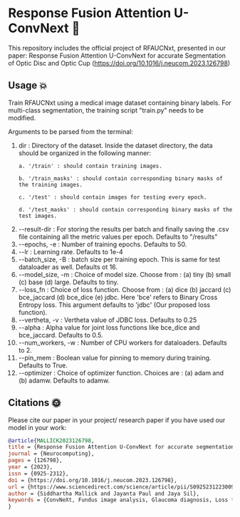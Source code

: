 # Response Fusion Attention U-ConvNext 🚀
This repository includes the official project of RFAUCNxt, presented in our paper: Response Fusion Attention U-ConvNext for accurate Segmentation of Optic Disc and Optic Cup (https://doi.org/10.1016/j.neucom.2023.126798) 


## Usage 💥

Train RFAUCNxt using a medical image dataset containing binary labels. For multi-class segmentation, the training script "train.py" needs to be modified.

Arguments to be parsed from the terminal:

1. dir : Directory of the dataset. Inside the dataset directory, the data should be organized in the following manner:
   ```
   a. '/train' : should contain training images.
   
   b. '/train_masks' : should contain corresponding binary masks of the training images.

   c. '/test' : should contain images for testing every epoch.

   d. '/test_masks' : should contain corresponding binary masks of the test images.
   ```
3. --result-dir : For storing the results per batch and finally saving the .csv file containing all the metric values per epoch. Defaults to "/results"
4. --epochs, -e : Number of training epochs. Defaults to 50.
5. --lr : Learning rate. Defaults to 1e-4
6. --batch_size, -B : batch size per training epoch. This is same for test dataloader as well. Defaults ot 16.
7. --model_size, -m :  Choice of model size. Choose from : (a) tiny (b) small (c) base (d) large. Defaults to tiny.
8. --loss_fn : Choice of loss function. Choose from : (a) dice (b) jaccard (c) bce_jaccard (d) bce_dice (e) jdbc. Here 'bce' refers to Binary Cross Entropy loss. This argument defaults to 'jdbc' (Our proposed loss function).
9. --vertheta, -v : Vertheta value of JDBC loss. Defaults to 0.25
10. --alpha : Alpha value for joint loss functions like bce_dice and bce_jaccard. Defaults to 0.5.
11. --num_workers, -w : Number of CPU workers for dataloaders. Defaults to 2.
12. --pin_mem : Boolean value for pinning to memory during training. Defaults to True.
13. --optimizer : Choice of optimizer function. Choices are : (a) adam and (b) adamw. Defaults to adamw.
    
## Citations 🌞

Please cite our paper in your project/ research paper if you have used our model in your work: 

```bibtex
@article{MALLICK2023126798,
title = {Response Fusion Attention U-ConvNext for accurate segmentation of optic disc and optic cup},
journal = {Neurocomputing},
pages = {126798},
year = {2023},
issn = {0925-2312},
doi = {https://doi.org/10.1016/j.neucom.2023.126798},
url = {https://www.sciencedirect.com/science/article/pii/S0925231223009219},
author = {Siddhartha Mallick and Jayanta Paul and Jaya Sil},
keywords = {ConvNeXt, Fundus image analysis, Glaucoma diagnosis, Loss function, Semantic segmentation, U-Net}
}
```

